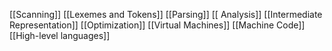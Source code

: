 [[Scanning]]
[[Lexemes and Tokens]]
[[Parsing]]
[[ Analysis]]
[[Intermediate Representation]]
[[Optimization]]
[[Virtual Machines]]
[[Machine Code]]
[[High-level languages]]
